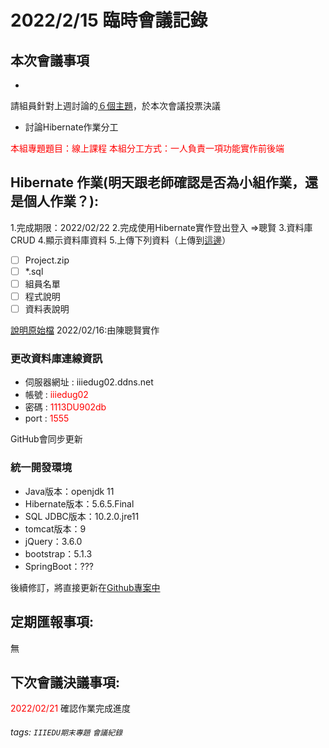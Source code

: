# 2022/2/15 臨時會議記錄

## 本次會議事項

-
請組員針對上週討論的[６個主題](https://docs.google.com/document/d/1-0A8Yrmo1FbH27c_NVPPzN-j0423_lvV/edit?usp=sharing&ouid=110274641255512442239&rtpof=true&sd=true)，於本次會議投票決議
- 討論Hibernate作業分工

<font color="red">本組專題題目：線上課程</font>
<font color="red">本組分工方式：一人負責一項功能實作前後端</font>

## Hibernate 作業(明天跟老師確認是否為小組作業，還是個人作業？):

1.完成期限：2022/02/22 2.完成使用Hibernate實作登出登入 =>聰賢 3.資料庫CRUD 4.顯示資料庫資料
5.上傳下列資料（上傳到[這邊](https://onedrive.live.com/?authkey=%21AEzN%5FSkGdpVsHMc&id=AF483E7E8FEC387B%2111289&cid=AF483E7E8FEC387B)）

- [ ] Project.zip
- [ ] *.sql
- [ ] 組員名單
- [ ] 程式說明
- [ ] 資料表說明

[說明原始檔](https://1drv.ms/u/s!Ans47I9-Pkiv2BdMzf0pBnaVbBzH)
2022/02/16:由陳聰賢實作

### 更改資料庫連線資訊

- 伺服器網址 : iiiedug02.ddns.net
- 帳號 : <font color="red">iiiedug02</font>
- 密碼 : <font color="red">1113DU902db</font>
- port : <font color="red">1555</font>

GitHub會同步更新

### 統一開發環境

- Java版本：openjdk 11
- Hibernate版本：5.6.5.Final
- SQL JDBC版本：10.2.0.jre11
- tomcat版本：9
- jQuery：3.6.0
- bootstrap：5.1.3
- SpringBoot：???

後續修訂，將直接更新在[Github專案中](https://github.com/IIIEDUG02/SpecialTopic/blob/main/manual/dev_env.md)

## 定期匯報事項:

無

## 下次會議決議事項:

<font color="red">2022/02/21</font> 確認作業完成進度

###### tags: `IIIEDU期末專題` `會議紀錄`
